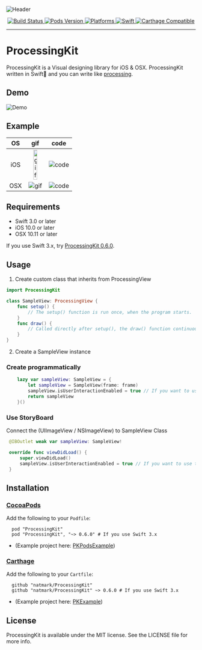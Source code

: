 ![Header](https://github.com/natmark/ProcessingKit/blob/master/Resources/ProcessingKit-Header.png?raw=true)

<p align="center">
    <a href="https://travis-ci.org/natmark/ProcessingKit">
        <img src="https://travis-ci.org/natmark/ProcessingKit.svg?branch=master"
             alt="Build Status">
    </a>
    <a href="https://cocoapods.org/pods/ProcessingKit">
        <img src="https://img.shields.io/cocoapods/v/ProcessingKit.svg?style=flat"
             alt="Pods Version">
    </a>
    <a href="https://github.com/natmark/ProcessingKit/">
        <img src="https://img.shields.io/cocoapods/p/ProcessingKit.svg?style=flat"
             alt="Platforms">
    </a>
    <a href="https://github.com/apple/swift">
        <img alt="Swift" src="https://img.shields.io/badge/swift-4.0-orange.svg">
    </a>
    <a href="https://github.com/Carthage/Carthage">
        <img src="https://img.shields.io/badge/Carthage-compatible-brightgreen.svg?style=flat"
             alt="Carthage Compatible">
    </a>
</p>

----------------

# ProcessingKit
ProcessingKit is a Visual designing library for iOS & OSX.
ProcessingKit written in Swift🐧 and you can write like [processing](https://github.com/processing/processing).

## Demo
![Demo](https://github.com/natmark/ProcessingKit/blob/master/Resources/demo.gif?raw=true)

## Example
|OS|gif|code|
|:---:|:------:|:------:|
|iOS| <img src="https://raw.githubusercontent.com/natmark/ProcessingKit/master/Resources/iOS_Example.gif" alt="gif"  height="50%"> | ![code](https://raw.githubusercontent.com/natmark/ProcessingKit/master/Resources/iOS_ExampleCode.png)|
|OSX| ![gif](https://raw.githubusercontent.com/natmark/ProcessingKit/master/Resources/OSX_Example.gif) | ![code](https://raw.githubusercontent.com/natmark/ProcessingKit/master/Resources/OSX_ExampleCode.png)|

## Requirements
- Swift 3.0 or later
- iOS 10.0 or later
- OSX 10.11 or later

If you use Swift 3.x, try [ProcessingKit 0.6.0](https://github.com/ishkawa/APIKit/tree/2.0.5).

## Usage
1. Create custom class that inherits from ProcessingView

```Swift
import ProcessingKit

class SampleView: ProcessingView {
    func setup() {
        // The setup() function is run once, when the program starts.
    }
    func draw() {
        // Called directly after setup(), the draw() function continuously executes the lines of code contained inside its block until the program is stopped or noLoop() is called.
    }
}
```

2. Create a SampleView instance
### Create programmatically
```Swift
    lazy var sampleView: SampleView = {
        let sampleView = SampleView(frame: frame)
        sampleView.isUserInteractionEnabled = true // If you want to use touch events (default true)
        return sampleView
    }()
```

### Use StoryBoard

Connect the (UIImageView / NSImageView) to SampleView Class

```Swift
 @IBOutlet weak var sampleView: SampleView!

 override func viewDidLoad() {
     super.viewDidLoad()
     sampleView.isUserInteractionEnabled = true // If you want to use touch events (default true)
 }
```

## Installation

### [CocoaPods](http://cocoadocs.org/docsets/ProcessingKit/)
Add the following to your `Podfile`:
```
  pod "ProcessingKit"
  pod "ProcessingKit", "~> 0.6.0" # If you use Swift 3.x
```

- (Example project here: [PKPodsExample](https://github.com/natmark/PKPodsExample))

### [Carthage](https://github.com/Carthage/Carthage)
Add the following to your `Cartfile`:
```
  github "natmark/ProcessingKit"
  github "natmark/ProcessingKit" ~> 0.6.0 # If you use Swift 3.x
```

- (Example project here: [PKExample](https://github.com/natmark/PKExample))

## License
ProcessingKit is available under the MIT license. See the LICENSE file for more info.
